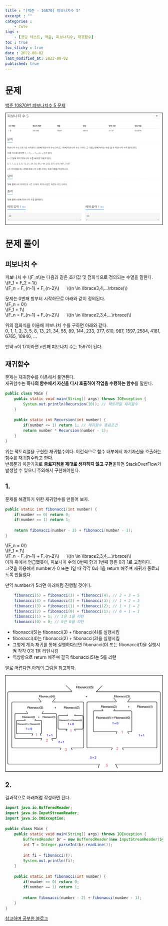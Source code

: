 ```yaml
---
title : "[백준 - 10870] 피보나치수 5"
excerpt : ""
categories : 
    - Cote
tags :
    - [코딩 테스트, 백준, 피보나치수, 재귀함수]
toc : true
toc_sticky : true
date : 2022-08-02
last_modified_at: 2022-08-02
published: true
---
```


# 문제
[백준 10870번 피보나치수 5 문제](https://www.acmicpc.net/problem/10870)
<p style="border: solid black 1px" align="center"><img src="/assets/images/cote/10870-quiz.png"></p>  
  
<div class='next-line'></div>  
  
# 문제 풀이  

## 피보나치 수
피보나치 수 \\(F_n\\)는 다음과 같은 초기값 및 점화식으로 정의되는 수열을 말한다.  
\\(F_1 = F_2 = 1\\)  
\\(F_n = F_{n-1} + F_{n-2}\\) &nbsp;&nbsp;&nbsp;&nbsp;&nbsp;\\((n \in \lbrace3,4,...\rbrace)\\)  
  
문제는 0번째 항부터 시작하므로 아래와 같이 정의된다.  
\\(F_n = 0\\)  
\\(F_1 = 1\\)  
\\(F_n = F_{n-1} + F_{n-2}\\) &nbsp;&nbsp;&nbsp;&nbsp;&nbsp;\\((n \in \lbrace2,3,4,...\rbrace)\\)  
  
위의 점화식을 이용해 피보나치 수를 구하면 아래와 같다.  
0, 1, 1, 2, 3, 5, 8, 13, 21, 34, 55, 89, 144, 233, 377, 610, 987, 1597, 2584, 4181, 6765, 10946, ...  
  
만약 n이 17이라면 n번째 피보나치 수는 1597이 된다.  
  
## 재귀함수
문제는 재귀함수를 이용해서 풀면된다.  
재귀함수는 **하나의 함수에서 자신을 다시 호출하여 작업을 수행하는 함수**를 말한다.  
```java
public class Main {
	public static void main(String[] args) throws IOException {
		System.out.println(Recursion(10)); // 팩토리얼 재귀함수
	}

	public static int Recursion(int number) {
		if(number <= 1) return 1; // 재귀함수 종료조건
		return number * Recursion(number - 1);
	}
}
```  
위는 팩토리얼을 구현한 재귀함수이다. 이런식으로 함수 내부에서 자기자신을 호출하는 함수를 재귀함수라고 한다.  
반복문과 마찬가지로 **종료지점을 제대로 생각하지 않고 구현**을하면 StackOverFlow가 발생할 수 있으니 주의해서 구현해야한다.  

## 1.
문제를 해결하기 위한 재귀함수를 만들어 보자.
```java
public static int fibonacci(int number) {
	if(number == 0) return 0;
	if(number == 1) return 1;

	return fibonacci(number - 2) + fibonacci(number - 1);
}
```  
\\(F_n = 0\\)  
\\(F_1 = 1\\)  
\\(F_n = F_{n-1} + F_{n-2}\\) &nbsp;&nbsp;&nbsp;&nbsp;&nbsp;\\((n \in \lbrace2,3,4,...\rbrace)\\)  
아까 위에서 언급했듯이, 피보나치 수의 0번째 항과 1번째 항은 0과 1로 고정이다.  
그것을 이용해서 number가 0 또는 1일 때 각각 0과 1을 return 해주며 재귀가 종료되도록 만들었다.  
  
만약 number가 5라면 아래처럼 진행될 것이다.  
```java
	fibonacci(5) = fibonacci(3) + fibonacci(4); // 2 + 3 = 5
	fibonacci(4) = fibonacci(2) + fibonacci(3); // 1 + 2 = 3
	fibonacci(3) = fibonacci(1) + fibonacci(2); // 1 + 1 = 2
	fibonacci(2) = fibonacci(0) + fibonacci(1); // 0 + 1 = 1
	fibonacci(1) = 1; // 1은 1을 리턴
	fibonacci(0) = 0; // 0은 0을 리턴
```  
- fibonacci(5)는 fibonacci(3) + fibonacci(4)를 실행시킴
- fibonacci(4)는 fibonacci(2) + fibonacci(3)을 실행시킴
- 그렇게 계속 재귀를 통해 실행하다보면 fibonacci(0) 또는 fibonacci(1)을 실행시켜 각각 0과 1을 리턴시킴
- 역방향으로 return 해주며 결국 fibonacci(5)는 5를 리턴  
  
말로 어렵다면 아래의 그림을 참고하자.  
<p style="border: solid black 1px" align="center"><img src="/assets/images/cote/10870-fibonacci.png"></p>  


## 2.
결과적으로 아래처럼 작성하면 된다.  

```java
import java.io.BufferedReader;
import java.io.InputStreamReader;
import java.io.IOException;

public class Main {
	public static void main(String[] args) throws IOException {
		BufferedReader br = new BufferedReader(new InputStreamReader(System.in));
		int T = Integer.parseInt(br.readLine());

		int fi = fibonacci(T);
		System.out.println(fi);
	}

	public static int fibonacci(int number) {
		if(number == 0) return 0;
		if(number == 1) return 1;

		return fibonacci(number - 2) + fibonacci(number - 1);
	}
}
```  

  
[참고하며 공부한 블로그](https://st-lab.tistory.com/94?category=852877)